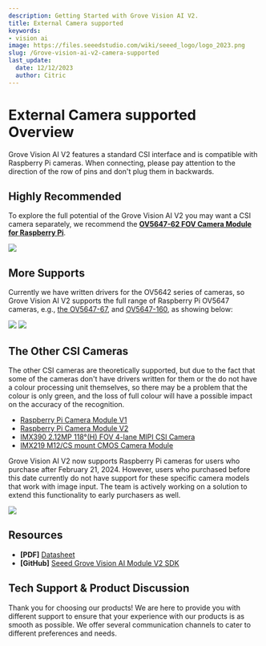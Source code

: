 ```yaml
---
description: Getting Started with Grove Vision AI V2.
title: External Camera supported
keywords:
- vision ai
image: https://files.seeedstudio.com/wiki/seeed_logo/logo_2023.png
slug: /Grove-vision-ai-v2-camera-supported
last_update:
  date: 12/12/2023
  author: Citric
---
```


# External Camera supported Overview

Grove Vision AI V2 features a standard CSI interface and is compatible with Raspberry Pi cameras. When connecting, please pay attention to the direction of the row of pins and don't plug them in backwards.

## Highly Recommended

To explore the full potential of the Grove Vision AI V2 you may want a CSI camera separately, we recommend the [**OV5647-62 FOV Camera Module for Raspberry Pi**](https://www.seeedstudio.com/OV5647-69-1-FOV-Camera-module-for-Raspberry-Pi-3B-4B-p-5484.html).

<div style={{textAlign:'center'}}><img src="https://media-cdn.seeedstudio.com/media/catalog/product/cache/bb49d3ec4ee05b6f018e93f896b8a25d/1/1/114110127-ov5647-69.1-fov-camera-module-for-raspberry-pi-3b_4b-font.jpg" style={{width:300, height:'auto'}}/></div>


## More Supports

Currently we have written drivers for the OV5642 series of cameras, so Grove Vision AI V2 supports the full range of Raspberry Pi OV5647 cameras, e.g., [the OV5647-67](https://www.seeedstudio.com/OV5647-75-FOV-IR-Camera-module-for-Raspberry-Pi-3B-4B-p-5483.html), and [OV5647-160](https://www.seeedstudio.com/OV5647-160-FOV-IR-Camera-module-for-Raspberry-Pi-3B-4B-p-5485.html), as showing below:

<div style={{textAlign:'center'}}> <img src="https://media-cdn.seeedstudio.com/media/catalog/product/cache/bb49d3ec4ee05b6f018e93f896b8a25d/1/1/114110129-ov5647-75-fov--ir-camera-module-for-raspberry-pi-3b_4b-45-font.jpg" style={{width:300, height:'auto'}}/> <img src="https://media-cdn.seeedstudio.com/media/catalog/product/cache/bb49d3ec4ee05b6f018e93f896b8a25d/1/1/114110130-ov5647-160-fov--ir-camera-module-for-raspberry-pi-3b_4b-45-font.jpg" style={{width:300, height:'auto'}}/> </div>

## The Other CSI Cameras

The other CSI cameras are theoretically supported, but due to the fact that some of the cameras don't have drivers written for them or the do not have a colour processing unit themselves, so there may be a problem that the colour is only green, and the loss of full colour will have a possible impact on the accuracy of the recognition.

- [Raspberry Pi Camera Module V1](https://www.seeedstudio.com/Raspberry-Pi-Camera-Module-p-1659.html)
- [Raspberry Pi Camera Module V2](https://www.seeedstudio.com/Raspberry-Pi-Camera-Module-V2.html)
- [IMX390 2.12MP 118°(H) FOV 4-lane MIPI CSI Camera](https://www.seeedstudio.com/IMX390-2-12MP-118-H-FOV-4-lane-MIPI-CSI-Camera-p-5708.html)
- [IMX219 M12/CS mount CMOS Camera Module](https://www.seeedstudio.com/IMX-219-CMOS-camera-module-M12-and-CS-camera-available-p-5372.html)

<!-- 'Before', it's d type Device, but will make it work in the future -->
Grove Vision AI V2 now supports Raspberry Pi cameras for users who purchase after February 21, 2024. However, users who purchased before this date currently do not have support for these specific camera models that work with image input. The team is actively working on a solution to extend this functionality to early purchasers as well.

<div style={{textAlign:'center'}}><img src="https://files.seeedstudio.com/wiki/grove-vision-ai-v2/cameraList.png" style={{width:1000, height:'auto'}}/></div>

## Resources

- **[PDF]** [Datasheet](https://files.seeedstudio.com/wiki/grove-vision-ai-v2/HX6538_datasheet.pdf)
- **[GitHub]** [Seeed Grove Vision AI Module V2 SDK](https://github.com/HimaxWiseEyePlus/Seeed_Grove_Vision_AI_Module_V2)

## Tech Support & Product Discussion

Thank you for choosing our products! We are here to provide you with different support to ensure that your experience with our products is as smooth as possible. We offer several communication channels to cater to different preferences and needs.

<div class="table-center">
  <div class="button_tech_support_container">
  <a href="https://forum.seeedstudio.com/" class="button_forum"></a> 
  <a href="https://www.seeedstudio.com/contacts" class="button_email"></a>
  </div>

  <div class="button_tech_support_container">
  <a href="https://discord.gg/eWkprNDMU7" class="button_discord"></a> 
  <a href="https://github.com/Seeed-Studio/wiki-documents/discussions/69" class="button_discussion"></a>
  </div>
</div>

